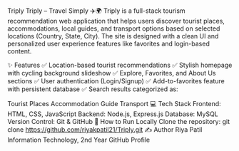   Triply
Triply – Travel Simply ✈️🌍
Triply is a full-stack tourism recommendation web application that helps users discover tourist places, accommodations, local guides, and transport options based on selected locations (Country, State, City). The site is designed with a clean UI and personalized user experience features like favorites and login-based content.

✨ Features
✅ Location-based tourist recommendations
✅ Stylish homepage with cycling background slideshow
✅ Explore, Favorites, and About Us sections
✅ User authentication (Login/Signup)
✅ Add-to-favorites feature with persistent database
✅ Search results categorized as:

Tourist Places
Accommodation
Guide
Transport
💻 Tech Stack
Frontend: HTML, CSS, JavaScript
Backend: Node.js, Express.js
Database: MySQL
Version Control: Git & GitHub
🚀 How to Run Locally
Clone the repository:
git clone https://github.com/riyakpatil21/Triply.git
✍️ Author
Riya Patil
Information Technology, 2nd Year
GitHub Profile
